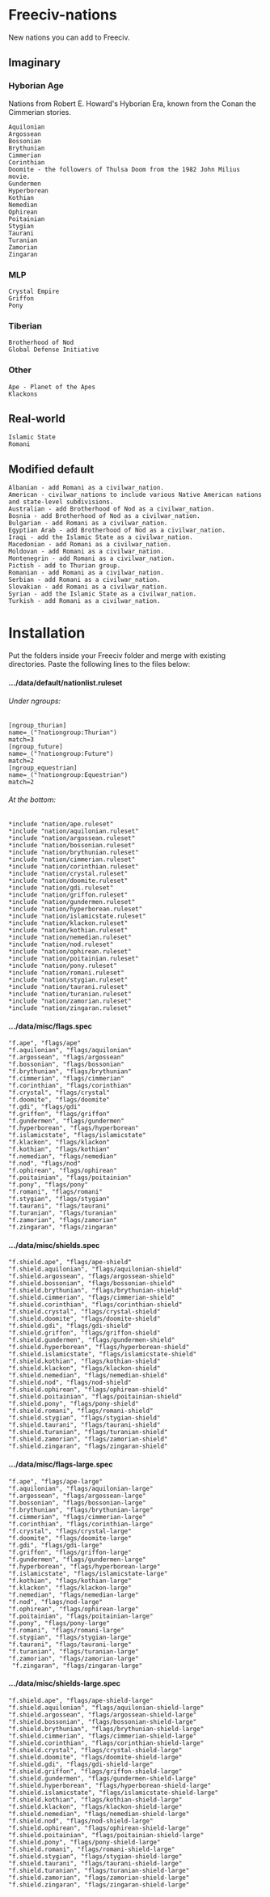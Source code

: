 # Freeciv-nations
New nations you can add to Freeciv.


## Imaginary

### Hyborian Age

Nations from Robert E. Howard's Hyborian Era, known from the Conan the Cimmerian stories.

    Aquilonian
    Argossean
    Bossonian
    Brythunian
    Cimmerian
    Corinthian
    Doomite - the followers of Thulsa Doom from the 1982 John Milius movie.
    Gundermen
    Hyperborean
    Kothian
    Nemedian
    Ophirean
    Poitainian
    Stygian
    Taurani
    Turanian
    Zamorian
    Zingaran

### MLP
    
    Crystal Empire
    Griffon
    Pony
    
### Tiberian
    
    Brotherhood of Nod
    Global Defense Initiative
    
### Other

    Ape - Planet of the Apes
    Klackons

## Real-world
    Islamic State
    Romani
    
## Modified default
    Albanian - add Romani as a civilwar_nation.
    American - civilwar_nations to include various Native American nations and state-level subdivisions.
    Australian - add Brotherhood of Nod as a civilwar_nation.
    Bosnia - add Brotherhood of Nod as a civilwar_nation.
    Bulgarian - add Romani as a civilwar_nation.
    Egyptian Arab - add Brotherhood of Nod as a civilwar_nation.
    Iraqi - add the Islamic State as a civilwar_nation.
    Macedonian - add Romani as a civilwar_nation.
    Moldovan - add Romani as a civilwar_nation.
    Montenegrin - add Romani as a civilwar_nation.
    Pictish - add to Thurian group.
    Romanian - add Romani as a civilwar_nation.
    Serbian - add Romani as a civilwar_nation.
    Slovakian - add Romani as a civilwar_nation.
    Syrian - add the Islamic State as a civilwar_nation.
    Turkish - add Romani as a civilwar_nation.
    

# Installation

Put the folders inside your Freeciv folder and merge with existing directories. Paste the following lines to the files below:

#### …/data/default/nationlist.ruleset

###### Under ngroups:

    [ngroup_thurian]
    name=_("?nationgroup:Thurian")
    match=3
    [ngroup_future]
    name=_("?nationgroup:Future")
    match=2
    [ngroup_equestrian]
    name=_("?nationgroup:Equestrian")
    match=2

###### At the bottom:

    *include "nation/ape.ruleset"
    *include "nation/aquilonian.ruleset"
    *include "nation/argossean.ruleset"
    *include "nation/bossonian.ruleset"
    *include "nation/brythunian.ruleset"
    *include "nation/cimmerian.ruleset"
    *include "nation/corinthian.ruleset"
    *include "nation/crystal.ruleset"
    *include "nation/doomite.ruleset"
    *include "nation/gdi.ruleset"
    *include "nation/griffon.ruleset"
    *include "nation/gundermen.ruleset"
    *include "nation/hyperborean.ruleset"
    *include "nation/islamicstate.ruleset"
    *include "nation/klackon.ruleset"
    *include "nation/kothian.ruleset"
    *include "nation/nemedian.ruleset"
    *include "nation/nod.ruleset"
    *include "nation/ophirean.ruleset"
    *include "nation/poitainian.ruleset"
    *include "nation/pony.ruleset"
    *include "nation/romani.ruleset"
    *include "nation/stygian.ruleset"
    *include "nation/taurani.ruleset"
    *include "nation/turanian.ruleset"
    *include "nation/zamorian.ruleset"
    *include "nation/zingaran.ruleset"
    
#### …/data/misc/flags.spec

    "f.ape", "flags/ape"
    "f.aquilonian", "flags/aquilonian"
    "f.argossean", "flags/argossean"
    "f.bossonian", "flags/bossonian"
    "f.brythunian", "flags/brythunian"
    "f.cimmerian", "flags/cimmerian"
    "f.corinthian", "flags/corinthian"
    "f.crystal", "flags/crystal"
    "f.doomite", "flags/doomite"
    "f.gdi", "flags/gdi"
    "f.griffon", "flags/griffon"
    "f.gundermen", "flags/gundermen"
    "f.hyperborean", "flags/hyperborean"
    "f.islamicstate", "flags/islamicstate"
    "f.klackon", "flags/klackon"
    "f.kothian", "flags/kothian"
    "f.nemedian", "flags/nemedian"
    "f.nod", "flags/nod"
    "f.ophirean", "flags/ophirean"
    "f.poitainian", "flags/poitainian"
    "f.pony", "flags/pony"
    "f.romani", "flags/romani"
    "f.stygian", "flags/stygian"
    "f.taurani", "flags/taurani"
    "f.turanian", "flags/turanian"
    "f.zamorian", "flags/zamorian"
    "f.zingaran", "flags/zingaran"
    
#### …/data/misc/shields.spec

    "f.shield.ape", "flags/ape-shield"
    "f.shield.aquilonian", "flags/aquilonian-shield"
    "f.shield.argossean", "flags/argossean-shield"
    "f.shield.bossonian", "flags/bossonian-shield"
    "f.shield.brythunian", "flags/brythunian-shield"
    "f.shield.cimmerian", "flags/cimmerian-shield"
    "f.shield.corinthian", "flags/corinthian-shield"
    "f.shield.crystal", "flags/crystal-shield"
    "f.shield.doomite", "flags/doomite-shield"
    "f.shield.gdi", "flags/gdi-shield"
    "f.shield.griffon", "flags/griffon-shield"
    "f.shield.gundermen", "flags/gundermen-shield"
    "f.shield.hyperborean", "flags/hyperborean-shield"
    "f.shield.islamicstate", "flags/islamicstate-shield"
    "f.shield.kothian", "flags/kothian-shield"
    "f.shield.klackon", "flags/klackon-shield"
    "f.shield.nemedian", "flags/nemedian-shield"
    "f.shield.nod", "flags/nod-shield"
    "f.shield.ophirean", "flags/ophirean-shield"
    "f.shield.poitainian", "flags/poitainian-shield"
    "f.shield.pony", "flags/pony-shield"
    "f.shield.romani", "flags/romani-shield"
    "f.shield.stygian", "flags/stygian-shield"
    "f.shield.taurani", "flags/taurani-shield"
    "f.shield.turanian", "flags/turanian-shield"
    "f.shield.zamorian", "flags/zamorian-shield"
    "f.shield.zingaran", "flags/zingaran-shield"
    
#### …/data/misc/flags-large.spec

    "f.ape", "flags/ape-large"
    "f.aquilonian", "flags/aquilonian-large"
    "f.argossean", "flags/argossean-large"
    "f.bossonian", "flags/bossonian-large"
    "f.brythunian", "flags/brythunian-large"
    "f.cimmerian", "flags/cimmerian-large"
    "f.corinthian", "flags/corinthian-large"
    "f.crystal", "flags/crystal-large"
    "f.doomite", "flags/doomite-large"
    "f.gdi", "flags/gdi-large"
    "f.griffon", "flags/griffon-large"
    "f.gundermen", "flags/gundermen-large"
    "f.hyperborean", "flags/hyperborean-large"
    "f.islamicstate", "flags/islamicstate-large"
    "f.kothian", "flags/kothian-large"
    "f.klackon", "flags/klackon-large"
    "f.nemedian", "flags/nemedian-large"
    "f.nod", "flags/nod-large"
    "f.ophirean", "flags/ophirean-large"
    "f.poitainian", "flags/poitainian-large"
    "f.pony", "flags/pony-large"
    "f.romani", "flags/romani-large"
    "f.stygian", "flags/stygian-large"
    "f.taurani", "flags/taurani-large"
    "f.turanian", "flags/turanian-large"
    "f.zamorian", "flags/zamorian-large"
     "f.zingaran", "flags/zingaran-large"
     
#### …/data/misc/shields-large.spec

    "f.shield.ape", "flags/ape-shield-large"
    "f.shield.aquilonian", "flags/aquilonian-shield-large"
    "f.shield.argossean", "flags/argossean-shield-large"
    "f.shield.bossonian", "flags/bossonian-shield-large"
    "f.shield.brythunian", "flags/brythunian-shield-large"
    "f.shield.cimmerian", "flags/cimmerian-shield-large"
    "f.shield.corinthian", "flags/corinthian-shield-large"
    "f.shield.crystal", "flags/crystal-shield-large"
    "f.shield.doomite", "flags/doomite-shield-large"
    "f.shield.gdi", "flags/gdi-shield-large"
    "f.shield.griffon", "flags/griffon-shield-large"
    "f.shield.gundermen", "flags/gundermen-shield-large"
    "f.shield.hyperborean", "flags/hyperborean-shield-large"
    "f.shield.islamicstate", "flags/islamicstate-shield-large"
    "f.shield.kothian", "flags/kothian-shield-large"
    "f.shield.klackon", "flags/klackon-shield-large"
    "f.shield.nemedian", "flags/nemedian-shield-large"
    "f.shield.nod", "flags/nod-shield-large"
    "f.shield.ophirean", "flags/ophirean-shield-large"
    "f.shield.poitainian", "flags/poitainian-shield-large"
    "f.shield.pony", "flags/pony-shield-large"
    "f.shield.romani", "flags/romani-shield-large"
    "f.shield.stygian", "flags/stygian-shield-large"
    "f.shield.taurani", "flags/taurani-shield-large"
    "f.shield.turanian", "flags/turanian-shield-large"
    "f.shield.zamorian", "flags/zamorian-shield-large"
    "f.shield.zingaran", "flags/zingaran-shield-large"
    
